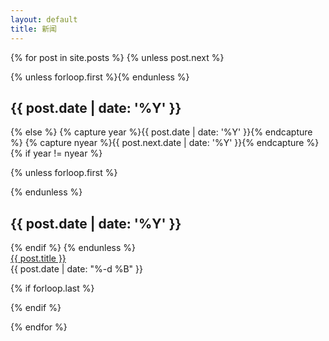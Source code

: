 ```yaml
---
layout: default
title: 新闻
---
```


<section class="archive">
{% for post in site.posts %}
{% unless post.next %}

{% unless forloop.first %}</div></div>{% endunless %}

  <div class="bundle row gutters fadeInDown animated">
    <h2 class="post-year col span_2">{{ post.date | date: '%Y' }}</h2>
    <div class="posts-by-year col span_10">

{% else %}
{% capture year %}{{ post.date | date: '%Y' }}{% endcapture %}
{% capture nyear %}{{ post.next.date | date: '%Y' }}{% endcapture %}
{% if year != nyear %}

{% unless forloop.first %}</div></div>{% endunless %}

  <div class="bundle row gutters fadeInDown animated">
    <h2 class="post-year col span_2">{{ post.date | date: '%Y' }}</h2>
    <div class="posts-by-year col span_10">
{% endif %}
{% endunless %}

  <article class="row gutters">
    <a href="{{ site.baseurl }}{{ post.url }}" title="{{ post.title }}" class="col span_8">{{ post.title }}</a>
    <div class="post-date col span_4">
      <time datetime="{{ post.date | date: '%Y-%m-%d' }}">{{ post.date | date: "%-d %B" }}</time>
    </div>
  </article>

{% if forloop.last %}</div></div>{% endif %}

{% endfor %}
</section>
